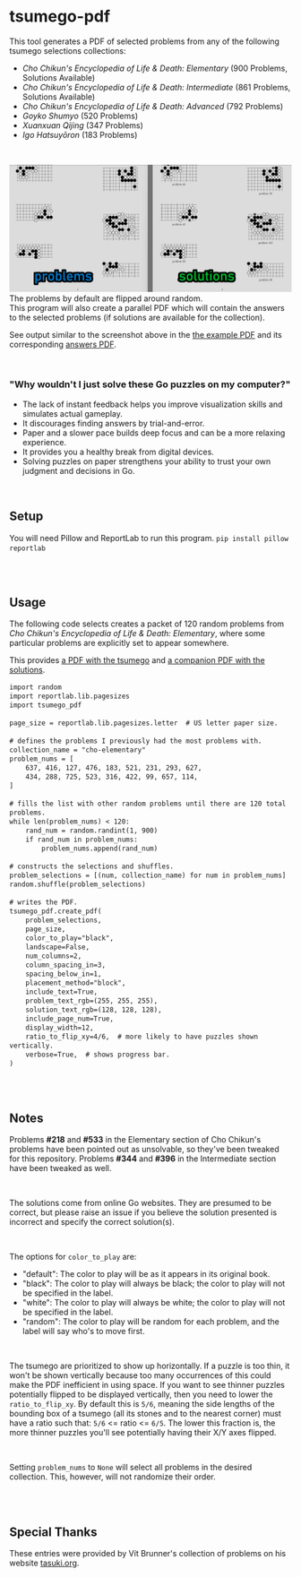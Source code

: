 # tsumego-pdf
This tool generates a PDF of selected problems from any of the following tsumego selections collections:
  - *Cho Chikun's Encyclopedia of Life &amp; Death: Elementary* (900 Problems, Solutions Available)
  - *Cho Chikun's Encyclopedia of Life &amp; Death: Intermediate* (861 Problems, Solutions Available)
  - *Cho Chikun's Encyclopedia of Life &amp; Death: Advanced* (792 Problems)
  - *Goyko Shumyo* (520 Problems)
  - *Xuanxuan Qijing* (347 Problems)
  - *Igo Hatsuyōron* (183 Problems)
<br>

![Tsumego](https://github.com/travisgk/tsumego-pdf/blob/main/example-outputs/outputs.png?raw=true)
The problems by default are flipped around random.<br>This program will also create a parallel PDF which will contain the answers to the selected problems (if solutions are available for the collection).

See output similar to the screenshot above in the [the example PDF](https://github.com/travisgk/tsumego-pdf/blob/main/example-outputs/demo-a.pdf) and its corresponding [answers PDF](https://github.com/travisgk/tsumego-pdf/blob/main/example-outputs/demo-a-key.pdf).

<br>

### "Why wouldn't I just solve these Go puzzles on my computer?"
- The lack of instant feedback helps you improve visualization skills and simulates actual gameplay.
- It discourages finding answers by trial-and-error.
- Paper and a slower pace builds deep focus and can be a more relaxing experience.
- It provides you a healthy break from digital devices.
- Solving puzzles on paper strengthens your ability to trust your own judgment and decisions in Go.
<br>

## Setup
You will need Pillow and ReportLab to run this program.
`pip install pillow reportlab`

<br>
<br>

## Usage
The following code selects creates a packet of 120 random problems from *Cho Chikun's Encyclopedia of Life &amp; Death: Elementary*, where some particular problems are explicitly set to appear somewhere.

This provides [a PDF with the tsumego](https://github.com/travisgk/tsumego-pdf/blob/main/example-outputs/demo-c.pdf) and [a companion PDF with the solutions](https://github.com/travisgk/tsumego-pdf/blob/main/example-outputs/demo-c-key.pdf).

```
import random
import reportlab.lib.pagesizes
import tsumego_pdf

page_size = reportlab.lib.pagesizes.letter  # US letter paper size.

# defines the problems I previously had the most problems with.
collection_name = "cho-elementary"
problem_nums = [
    637, 416, 127, 476, 183, 521, 231, 293, 627,
    434, 288, 725, 523, 316, 422, 99, 657, 114,
]

# fills the list with other random problems until there are 120 total problems.
while len(problem_nums) < 120:
    rand_num = random.randint(1, 900)
    if rand_num in problem_nums:
        problem_nums.append(rand_num)

# constructs the selections and shuffles.
problem_selections = [(num, collection_name) for num in problem_nums]
random.shuffle(problem_selections)

# writes the PDF.
tsumego_pdf.create_pdf(
    problem_selections,
    page_size,
    color_to_play="black",
    landscape=False,
    num_columns=2,
    column_spacing_in=3,
    spacing_below_in=1,
    placement_method="block",
    include_text=True,
    problem_text_rgb=(255, 255, 255),
    solution_text_rgb=(128, 128, 128),
    include_page_num=True,
    display_width=12,
    ratio_to_flip_xy=4/6,  # more likely to have puzzles shown vertically.
    verbose=True,  # shows progress bar.
)
```

<br>
<br>

## Notes
Problems **#218** and **#533** in the Elementary section of Cho Chikun's problems have been pointed out as unsolvable, so they've been tweaked for this repository. Problems **#344** and **#396** in the Intermediate section have been tweaked as well.

<br>

The solutions come from online Go websites. They are presumed to be correct, but please raise an issue if you believe the solution presented is incorrect and specify the correct solution(s).

<br>

The options for `color_to_play` are:
- "default": The color to play will be as it appears in its original book.
- "black": The color to play will always be black; the color to play will not be specified in the label.
- "white": The color to play will always be white; the color to play will not be specified in the label.
- "random": The color to play will be random for each problem, and the label will say who's to move first.

<br>

The tsumego are prioritized to show up horizontally. If a puzzle is too thin, it won't be shown vertically because too many occurrences of this could make the PDF inefficient in using space. If you want to see thinner puzzles potentially flipped to be displayed vertically, then you need to lower the `ratio_to_flip_xy`. By default this is `5/6`, meaning the side lengths of the bounding box of a tsumego (all its stones and to the nearest corner) must have a ratio such that: `5/6` <= ratio <= `6/5`. The lower this fraction is, the more thinner puzzles you'll see potentially having their X/Y axes flipped.

<br>

Setting `problem_nums` to `None` will select all problems in the desired collection. This, however, will not randomize their order.

<br>
<br>

## Special Thanks
These entries were provided by Vít Brunner's collection of problems on his website [tasuki.org](https://tsumego.tasuki.org/).
